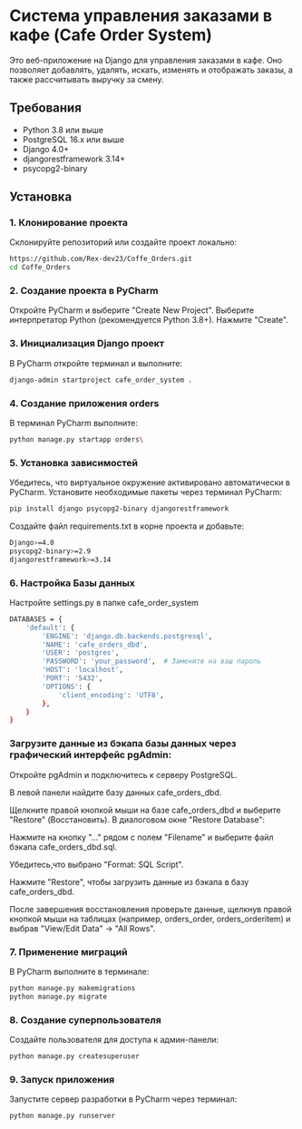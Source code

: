 # Система управления заказами в кафе (Cafe Order System)

Это веб-приложение на Django для управления заказами в кафе. Оно позволяет добавлять, удалять, искать, изменять и отображать заказы, а также рассчитывать выручку за смену.

## Требования
- Python 3.8 или выше
- PostgreSQL 16.x или выше
- Django 4.0+
- djangorestframework 3.14+
- psycopg2-binary

## Установка

### 1. Клонирование проекта
Склонируйте репозиторий или создайте проект локально:
```bash
https://github.com/Rex-dev23/Coffe_Orders.git
cd Coffe_Orders
```
### 2. Создание проекта в PyCharm
Откройте PyCharm и выберите "Create New Project".
Выберите интерпретатор Python (рекомендуется Python 3.8+).
Нажмите "Create".
### 3. Инициализация Django проект
В PyCharm откройте терминал и выполните:
```bash
django-admin startproject cafe_order_system .
```
### 4. Создание приложения orders
В терминал PyCharm выполните:
```bash
python manage.py startapp orders\
```

### 5. Установка зависимостей
Убедитесь, что виртуальное окружение активировано автоматически в PyCharm.
Установите необходимые пакеты через терминал PyCharm:
```bash
pip install django psycopg2-binary djangorestframework
```
Создайте файл requirements.txt в корне проекта и добавьте:
```bash
Django>=4.0
psycopg2-binary>=2.9
djangorestframework>=3.14
```
### 6. Настройка Базы данных
Настройте settings.py в папке cafe_order_system
```bash
DATABASES = {
    'default': {
        'ENGINE': 'django.db.backends.postgresql',
        'NAME': 'cafe_orders_dbd',
        'USER': 'postgres',
        'PASSWORD': 'your_password',  # Замените на ваш пароль
        'HOST': 'localhost',
        'PORT': '5432',
        'OPTIONS': {
            'client_encoding': 'UTF8',
        },
    }
}
```
### Загрузите данные из бэкапа базы данных через графический интерфейс pgAdmin:
Откройте pgAdmin и подключитесь к серверу PostgreSQL.

В левой панели найдите базу данных cafe_orders_dbd.

Щелкните правой кнопкой мыши на базе cafe_orders_dbd и выберите "Restore" (Восстановить).
В диалоговом окне "Restore Database":

Нажмите на кнопку "..." рядом с полем "Filename" и выберите файл бэкапа cafe_orders_dbd.sql.

Убедитесь,что выбрано "Format: SQL Script".

Нажмите "Restore", чтобы загрузить данные из бэкапа в базу cafe_orders_dbd.

После завершения восстановления проверьте данные, щелкнув правой кнопкой мыши на таблицах (например, orders_order, orders_orderitem) и выбрав "View/Edit Data" → "All Rows".

### 7. Применение миграций
В PyCharm выполните в терминале:
```bash
python manage.py makemigrations
python manage.py migrate
```
### 8. Создание суперпользователя
Создайте пользователя для доступа к админ-панели:
```bash
python manage.py createsuperuser
```
### 9. Запуск приложения
Запустите сервер разработки в PyCharm через терминал:
```bash
python manage.py runserver
```
